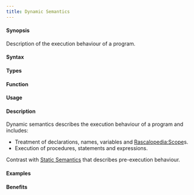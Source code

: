 ```yaml
---
title: Dynamic Semantics
---
```


#### Synopsis

Description of the execution behaviour of a program.

#### Syntax

#### Types

#### Function
       
#### Usage

#### Description

Dynamic semantics describes the execution behaviour of a program and includes:

*  Treatment of declarations, names, variables and [Rascalopedia:Scope](/docs//Rascalopedia/Scope)s.
*  Execution of procedures, statements and expressions.

Contrast with [Static Semantics](/docs//Rascalopedia/StaticSemantics) that describes pre-execution behaviour.

#### Examples

#### Benefits


